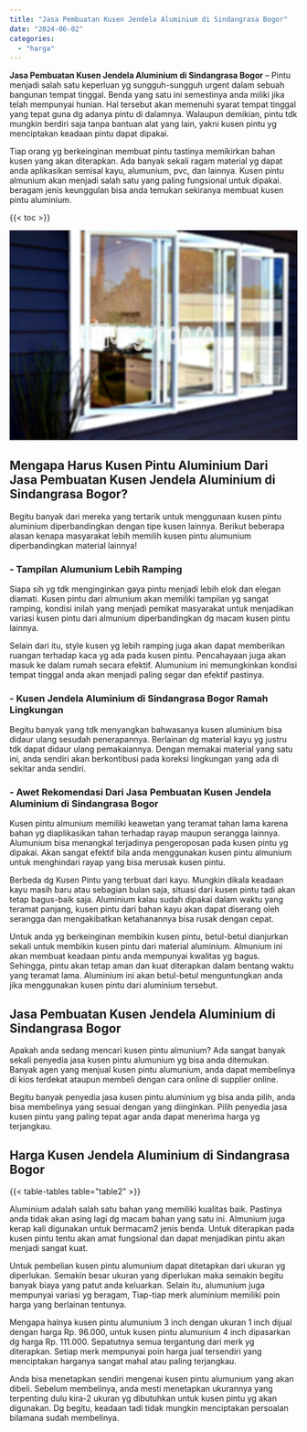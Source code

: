 ```yaml
---
title: "Jasa Pembuatan Kusen Jendela Aluminium di Sindangrasa Bogor"
date: "2024-06-02"
categories: 
  - "harga"
---
```


**Jasa Pembuatan Kusen Jendela Aluminium di Sindangrasa Bogor** – Pintu menjadi salah satu keperluan yg sungguh-sungguh urgent dalam sebuah bangunan tempat tinggal. Benda yang satu ini semestinya anda miliki jika telah mempunyai hunian. Hal tersebut akan memenuhi syarat tempat tinggal yang tepat guna dg adanya pintu di dalamnya. Walaupun demikian, pintu tdk mungkin berdiri saja tanpa bantuan alat yang lain, yakni kusen pintu yg menciptakan keadaan pintu dapat dipakai.

Tiap orang yg berkeinginan membuat pintu tastinya memikirkan bahan kusen yang akan diterapkan. Ada banyak sekali ragam material yg dapat anda aplikasikan semisal kayu, alumunium, pvc, dan lainnya. Kusen pintu almunium akan menjadi salah satu yang paling fungsional untuk dipakai. beragam jenis keunggulan bisa anda temukan sekiranya membuat kusen pintu aluminium.

{{< toc >}}

![Jasa Pembuatan Kusen Jendela Aluminium di Sindangrasa Bogor](/images/harga-kusen-jendela-alumunium-19.png)

## Mengapa Harus Kusen Pintu Aluminium Dari Jasa Pembuatan Kusen Jendela Aluminium di Sindangrasa Bogor?

Begitu banyak dari mereka yang tertarik untuk menggunaan kusen pintu aluminium diperbandingkan dengan tipe kusen lainnya. Berikut beberapa alasan kenapa masyarakat lebih memilih kusen pintu alumunium diperbandingkan material lainnya!

### \- Tampilan Alumunium Lebih Ramping

Siapa sih yg tdk menginginkan gaya pintu menjadi lebih elok dan elegan diamati. Kusen pintu dari almunium akan memiliki tampilan yg sangat ramping, kondisi inilah yang menjadi pemikat masyarakat untuk menjadikan variasi kusen pintu dari almunium diperbandingkan dg macam kusen pintu lainnya.

Selain dari itu, style kusen yg lebih ramping juga akan dapat memberikan ruangan terhadap kaca yg ada pada kusen pintu. Pencahayaan juga akan masuk ke dalam rumah secara efektif. Alumunium ini memungkinkan kondisi tempat tinggal anda akan menjadi paling segar dan efektif pastinya.

### \- Kusen Jendela Aluminium di Sindangrasa Bogor Ramah Lingkungan

Begitu banyak yang tdk menyangkan bahwasanya kusen aluminium bisa didaur ulang sesudah penerapannya. Berlainan dg material kayu yg justru tdk dapat didaur ulang pemakaiannya. Dengan memakai material yang satu ini, anda sendiri akan berkontibusi pada koreksi lingkungan yang ada di sekitar anda sendiri.

### \- Awet Rekomendasi Dari Jasa Pembuatan Kusen Jendela Aluminium di Sindangrasa Bogor

Kusen pintu almunium memiliki keawetan yang teramat tahan lama karena bahan yg diaplikasikan tahan terhadap rayap maupun serangga lainnya. Alumunium bisa menangkal terjadinya pengeroposan pada kusen pintu yg dipakai. Akan sangat efektif bila anda menggunakan kusen pintu almunium untuk menghindari rayap yang bisa merusak kusen pintu.

Berbeda dg Kusen Pintu yang terbuat dari kayu. Mungkin dikala keadaan kayu masih baru atau sebagian bulan saja, situasi dari kusen pintu tadi akan tetap bagus-baik saja. Aluminium kalau sudah dipakai dalam waktu yang teramat panjang, kusen pintu dari bahan kayu akan dapat diserang oleh serangga dan mengakibatkan ketahanannya bisa rusak dengan cepat.

Untuk anda yg berkeinginan membikin kusen pintu, betul-betul dianjurkan sekali untuk membikin kusen pintu dari material aluminium. Almunium ini akan membuat keadaan pintu anda mempunyai kwalitas yg bagus. Sehingga, pintu akan tetap aman dan kuat diterapkan dalam bentang waktu yang teramat lama. Aluminium ini akan betul-betul menguntungkan anda jika menggunakan kusen pintu dari aluminium tersebut.

## Jasa Pembuatan Kusen Jendela Aluminium di Sindangrasa Bogor

Apakah anda sedang mencari kusen pintu almunium? Ada sangat banyak sekali penyedia jasa kusen pintu alumunium yg bisa anda ditemukan. Banyak agen yang menjual kusen pintu alumunium, anda dapat membelinya di kios terdekat ataupun membeli dengan cara online di supplier online.

Begitu banyak penyedia jasa kusen pintu aluminium yg bisa anda pilih, anda bisa membelinya yang sesuai dengan yang diinginkan. Pilih penyedia jasa kusen pintu yang paling tepat agar anda dapat menerima harga yg terjangkau.

## Harga Kusen Jendela Aluminium di Sindangrasa Bogor

{{< table-tables table="table2" >}}

Aluminium adalah salah satu bahan yang memiliki kualitas baik. Pastinya anda tidak akan asing lagi dg macam bahan yang satu ini. Almunium juga kerap kali digunakan untuk bermacam2 jenis benda. Untuk diterapkan pada kusen pintu tentu akan amat fungsional dan dapat menjadikan pintu akan menjadi sangat kuat.

Untuk pembelian kusen pintu alumunium dapat ditetapkan dari ukuran yg diperlukan. Semakin besar ukuran yang diperlukan maka semakin begitu banyak biaya yang patut anda keluarkan. Selain itu, alumunium juga mempunyai variasi yg beragam, Tiap-tiap merk aluminium memiliki poin harga yang berlainan tentunya.

Mengapa halnya kusen pintu alumunium 3 inch dengan ukuran 1 inch dijual dengan harga Rp. 96.000, untuk kusen pintu alumunium 4 inch dipasarkan dg harga Rp. 111.000. Sepatutnya semua tergantung dari merk yg diterapkan. Setiap merk mempunyai poin harga jual tersendiri yang menciptakan harganya sangat mahal atau paling terjangkau.

Anda bisa menetapkan sendiri mengenai kusen pintu alumunium yang akan dibeli. Sebelum membelinya, anda mesti menetapkan ukurannya yang terpenting dulu kira-2 ukuran yg dibutuhkan untuk kusen pintu yg akan digunakan. Dg begitu, keadaan tadi tidak mungkin menciptakan persoalan bilamana sudah membelinya.
